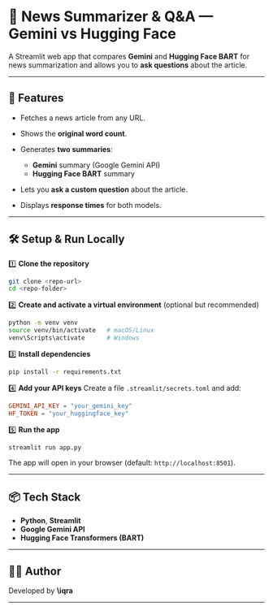# 📰 News Summarizer & Q\&A — Gemini vs Hugging Face

A Streamlit web app that compares **Gemini** and **Hugging Face BART** for news summarization and allows you to **ask questions** about the article.

---

## 🚀 Features

* Fetches a news article from any URL.
* Shows the **original word count**.
* Generates **two summaries**:

  * **Gemini** summary (Google Gemini API)
  * **Hugging Face BART** summary
* Lets you **ask a custom question** about the article.
* Displays **response times** for both models.

---

## 🛠️ Setup & Run Locally

1️⃣ **Clone the repository**

```bash
git clone <repo-url>
cd <repo-folder>
```

2️⃣ **Create and activate a virtual environment** (optional but recommended)

```bash
python -m venv venv
source venv/bin/activate   # macOS/Linux
venv\Scripts\activate      # Windows
```

3️⃣ **Install dependencies**

```bash
pip install -r requirements.txt
```

4️⃣ **Add your API keys**
Create a file `.streamlit/secrets.toml` and add:

```toml
GEMINI_API_KEY = "your_gemini_key"
HF_TOKEN = "your_huggingface_key"
```

5️⃣ **Run the app**

```bash
streamlit run app.py
```

The app will open in your browser (default: `http://localhost:8501`).

---

## 📦 Tech Stack

* **Python**, **Streamlit**
* **Google Gemini API**
* **Hugging Face Transformers (BART)**

---

## 🧑‍💻 Author

Developed by **\iqra**

---